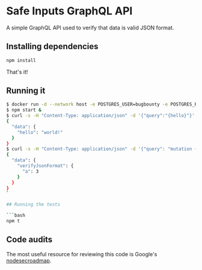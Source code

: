 # Safe Inputs GraphQL API 

A simple GraphQL API used to verify that data is valid JSON format.

## Installing dependencies

```bash
npm install
```

That's it!

## Running it

```bash
$ docker run -d --network host -e POSTGRES_USER=bugbounty -e POSTGRES_PASSWORD=test postgres
$ npm start &
$ curl -s -H "Content-Type: application/json" -d '{"query":"{hello}"}' localhost:3000 | jq .
{
  "data": {
    "hello": "world!"
  }
}
$ curl -s -H "Content-Type: application/json" -d '{"query": "mutation { verifyJsonFormat (sheetData: {a:3})}"}' localhost:3000 | jq .
{
  "data": {
    "verifyJsonFormat": {
      "a": 3
    }
  }
}
`

## Running the tests

```bash
npm t
```

## Code audits

The most useful resource for reviewing this code is Google's [nodesecroadmap](https://github.com/google/node-sec-roadmap).
